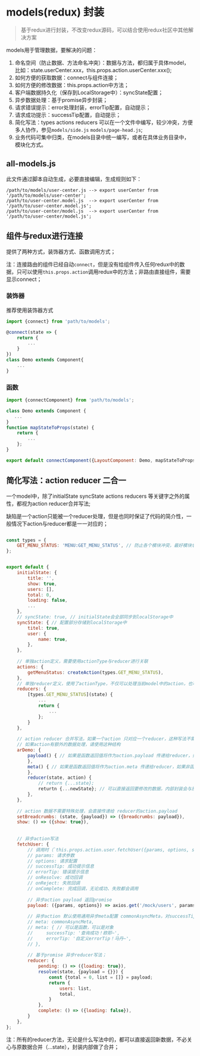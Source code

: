 # models(redux) 封装
> 基于redux进行封装，不改变redux源码，可以结合使用redux社区中其他解决方案

models用于管理数据，要解决的问题：

1. 命名空间（防止数据、方法命名冲突）：数据与方法，都归属于具体model，比如：state.userCenter.xxx，this.props.action.userCenter.xxx();
1. 如何方便的获取数据：connect与组件连接；
1. 如何方便的修改数据：this.props.action中方法；
1. 客户端数据持久化（保存到LocalStorage中）：syncState配置；
1. 异步数据处理：基于promise异步封装；
1. 请求错误提示：error处理封装，errorTip配置，自动提示；
1. 请求成功提示：successTip配置，自动提示；
1. 简化写法：types actions reducers 可以在一个文件中编写，较少冲突，方便多人协作，参见`models/side.js` `models/page-head.js`;
1. 业务代码可集中归类，在models目录中统一编写，或者在具体业务目录中，模块化方式。


## all-models.js
此文件通过脚本自动生成，必要直接编辑，生成规则如下：

```
/path/to/models/user-center.js --> export userCenter from '/path/to/models/user-center';
/path/to/user-center.model.js  --> export userCenter from '/path/to/user-center.model.js';
/path/to/user-center/model.js  --> export userCenter from '/path/to/user-center/model.js';
```

## 组件与redux进行连接
提供了两种方式，装饰器方式、函数调用方式；

注：连接路由的组件已经自动`connect`，但是没有给组件传入任何redux中的数据，只可以使用`this.props.action`调用redux中的方法；非路由直接组件，需要显示connect；

### 装饰器
推荐使用装饰器方式

```jsx harmony
import {connect} from 'path/to/models';

@connect(state => {
    return {
        ...
    }
})
class Demo extends Component{
    ...
}
```

### 函数
```jsx harmony
import {connectComponent} from 'path/to/models';

class Demo extends Component {
   ... 
}
function mapStateToProps(state) {
    return {
        ...
    };
}

export default connectComponent({LayoutComponent: Demo, mapStateToProps});
```

## 简化写法：action reducer 二合一
一个model中，除了initialState syncState actions reducers 等关键字之外的属性，都视为action reducer合并写法;

缺陷是一个action只能被一个reducer处理，但是也同时保证了代码的简介性，一般情况下action与reducer都是一一对应的；

```js

const types = {
    GET_MENU_STATUS: 'MENU:GET_MENU_STATUS', // 防止各个模块冲突，最好模块名开头
};


export default {
    initialState: {
        title: '',
        show: true,
        users: [], 
        total: 0,
        loading: false,
        ...
    },
    // syncState: true, // initialState会全部同步到localStorage中
    syncState: { // 配置部分存储到localStorage中
        titel: true,
        user: {
            name: true,
        },
    },
    
    // 单独action定义，需要使用actionType与reducer进行关联
    actions: {
        getMenuStatus: createAction(types.GET_MENU_STATUS),
    },
    // 单独reducer定义，使用了actionType，不仅可以处理当前model中的action，也可以处理其他任意action（只要actionType能对应）
    reducers: {
        [types.GET_MENU_STATUS](state) {
            ...
            return {
                ...
            };
        }
    },
    
    // action reducer 合并写法，如果一个action 只对应一个reducer，这种写法不需要指定actionType，可以有效简化代码；
    // 如果action有额外的数据处理，请使用这种结构
    arDemo: {
        payload() { // 如果是函数返回值将作为action.payload 传递给reducer，如果非函数，直接将payload的值，作为action.payload;
        },
        meta() { // 如果是函数返回值将作为action.meta 传递给reducer，如果非函数，直接将meta的值，作为action.meta;
        },
        reducer(state, action) {
            // return {...state};
            returtn {...newState}; // 可以直接返回要修改的数据，内部封装会与原state合并`{...state, ...newState}`;
        },
    },
    
    // action 数据不需要特殊处理，会直接传递给 reducer的action.payload
    setBreadcrumbs: (state, {payload}) => ({breadcrumbs: payload}),
    show: () => ({show: true}),
    
    
    // 异步action写法
    fetchUser: {
        // 调用时（`this.props.action.user.fetchUser({params, options, successTip, errorTip, onResolve, onReject, onComplete})`）参数约定为一个对象，对象各个属性说明如下:
        // params: 请求参数
        // options: 请求配置
        // successTip: 成功提示信息
        // errorTip: 错误提示信息
        // onResolve: 成功回调
        // onReject: 失败回调
        // onComplete: 完成回调，无论成功、失败都会调用
        
        // 异步action payload 返回promise     
        payload: ({params, options}) => axios.get('/mock/users', params, options),
        
        // 异步action 默认使用通用异步meta配置 commonAsyncMeta，对successTip errorTip onResolve onReject onComplete 进行了合理的默认值处理，需要action以对象形式传参调用
        // meta: commonAsyncMeta, 
        // meta: { // 可以是函数，可以是对象
        //     successTip: '查询成功！欧耶~',
        //     errorTip: '自定义errorTip！马丹~',
        // },
        
        // 基于promise 异步reducer写法；
        reducer: {
            pending: () => ({loading: true}),
            resolve(state, {payload = {}}) {
                const {total = 0, list = []} = payload;
                return {
                    users: list,
                    total,
                }
            },
            complete: () => ({loading: false}),
        }
    },
};

```
注：所有的reducer方法，无论是什么写法中的，都可以直接返回新数据，不必关心与原数据合并（...state），封装内部做了合并；
